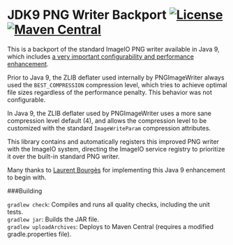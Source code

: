 ﻿# JDK9 PNG Writer Backport [![License](https://img.shields.io/badge/license-GPL2+CE-blue.svg)](http://openjdk.java.net/legal/gplv2+ce.html) [![Maven Central](https://maven-badges.herokuapp.com/maven-central/net.gredler/jdk9-png-writer-backport/badge.svg)](https://maven-badges.herokuapp.com/maven-central/net.gredler/jdk9-png-writer-backport)

This is a backport of the standard ImageIO PNG writer available in Java 9, which includes
[a very important configurability and performance enhancement](https://bugs.openjdk.java.net/browse/JDK-6488522).

Prior to Java 9, the ZLIB deflater used internally by PNGImageWriter always used the `BEST_COMPRESSION`
compression level, which tries to achieve optimal file sizes regardless of the performance penalty. This
behavior was not configurable.

In Java 9, the ZLIB deflater used by PNGImageWriter uses a more sane compression level default (4),
and allows the compression level to be customized with the standard `ImageWriteParam` compression
attributes.

This library contains and automatically registers this improved PNG writer with the ImageIO system,
directing the ImageIO service registry to prioritize it over the built-in standard PNG writer.

Many thanks to [Laurent Bourgès](https://github.com/bourgesl) for implementing this Java 9 enhancement
to begin with.

###Building

`gradlew check`: Compiles and runs all quality checks, including the unit tests.  
`gradlew jar`: Builds the JAR file.  
`gradlew uploadArchives`: Deploys to Maven Central (requires a modified gradle.properties file).  
